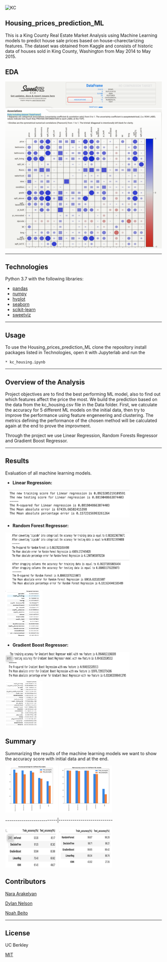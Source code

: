 ![KC](https://everything-pr.com/wp-content/uploads/2018/10/King-County-Procurement-Issues-Public-Relations-RFP.jpg)
## Housing_prices_prediction_ML

This is a King County Real Estate Market Analysis using Machine Learning models to predict house sale prices based on house-charectarizing features. The dataset was obtained from Kaggle and consists of historic data of houses sold in King County, Washington from May 2014 to May 2015.

## EDA
![Report](Images_Videos/Pic_1.png)
![Assosiations](Images_Videos/Pic_2.png)

---
## Technologies
Python 3.7 with the following libraries:

* [pandas](https://github.com/pandas-dev/pandas)
* [numpy](https://github.com/numpy/numpy)
* [hvplot](https://github.com/holoviz/hvplot)
* [seaborn](https://seaborn.pydata.org/)
* [scikit-learn](https://scikit-learn.org/stable/)
* [sweetviz](https://github.com/fbdesignpro/sweetviz)

---
## Usage


To use the Housing_prices_prediction_ML clone the repository install packages listed in Technologies, open it with Jupyterlab and run the 

    * kc_housing.ipynb

---

## Overview of the Analysis

Project objectives are to find the best performing ML model, also to find out which features affect the price the most. We build the prediction based on the data from the kc_housing.csv file in the Data folder. First, we catculate the accuracy for 5 different ML models on the initial data, then try to improve the performance using feature engeneering and clustering. The metrics defining the performance of the chosen method will be calculated again at the end to prove the improvment. 

Through the project we use Linear Regression, Random Forests Regressor and Gradient Boost Regressor.

------
## __Results__

Evaluation of all machine learning models.

* __Linear Regression:__

<img src="Images_Videos/LR.png" width="400px" height=90px/>


* __Random Forest Regressor:__

<img src="Images_Videos/RF1.png" width="400px" height=90px/>


<img src="Images_Videos/RF2.png" width="400px" height=90px/>

<img src="Images_Videos/RF_importance.png" width="120px" height=150px/>

* __Gradient Boost Regressor:__

<img src="Images_Videos/GB.png" width="400px" height=90px/>
<img src="Images_Videos/GB_importance.png" width="120px" height=150px/>


## Summary

Summarizing the results of the machine learning models we want to show the accuracy score with initial data and at the end.

<p float="left">
    <img src="Images_Videos/FirstComp.png" width="170px" height=150px/> </>
    <img src="Images_Videos/LastComp.png" width="170px" height="150px"/>
</p>
--------------------------|---------------------------
<p float="left">
    <img src="Images_Videos/FirstAccuracyTable.png" width="170px" height="130px"/>
    <img src="Images_Videos/LastAccuracyTable.png" width="170px" height="130px"/>
</p>


## Contributors

[Nara Arakelyan](https://github.com/arakelyannara)

[Dylan Nelson](https://github.com/anythingelse-sf)

[Noah Beito](https://www.linkedin.com/in/noah-beito/)

---
## License

UC Berkley

[MIT](https://github.com/git/git-scm.com/blob/main/MIT-LICENSE.txt)
